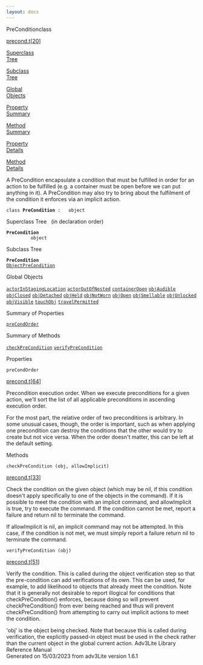 ```yaml
---
layout: docs
---
```

<span class="title">PreCondition</span><span class="type">class</span>

[precond.t](../file/precond.t.html)\[[20](../source/precond.t.html#20)\]

[Superclass  
Tree](#_SuperClassTree_)

[Subclass  
Tree](#_SubClassTree_)

[Global  
Objects](#_ObjectSummary_)

[Property  
Summary](#_PropSummary_)

[Method  
Summary](#_MethodSummary_)

[Property  
Details](#_Properties_)

[Method  
Details](#_Methods_)



A PreCondition encapsulate a condition that must be fulfilled in order
for an action to be fulfilled (e.g. a container must be open before we
can put anything in it). A PreCondition may also try to bring about the
fulfilment of the condition it enforces via an implicit action.

`class `**`PreCondition`**` :   object`



<span id="_SuperClassTree_"></span>



<span class="hdln">Superclass Tree</span>   (in declaration order)



**`PreCondition`**  
`         object`  
<span id="_SubClassTree_"></span>



<span class="hdln">Subclass Tree</span>  



**`PreCondition`**  
[`ObjectPreCondition`](../object/ObjectPreCondition.html)  
<span id="_ObjectSummary_"></span>



<span class="hdln">Global Objects</span>  



[`actorInStagingLocation`](../object/actorInStagingLocation.html) [`actorOutOfNested`](../object/actorOutOfNested.html) [`containerOpen`](../object/containerOpen.html) [`objAudible`](../object/objAudible.html) [`objClosed`](../object/objClosed.html) [`objDetached`](../object/objDetached.html) [`objHeld`](../object/objHeld.html) [`objNotWorn`](../object/objNotWorn.html) [`objOpen`](../object/objOpen.html) [`objSmellable`](../object/objSmellable.html) [`objUnlocked`](../object/objUnlocked.html) [`objVisible`](../object/objVisible.html) [`touchObj`](../object/touchObj.html) [`travelPermitted`](../object/travelPermitted.html)
<span id="_PropSummary_"></span>



<span class="hdln">Summary of Properties</span>  



[`preCondOrder`](#preCondOrder)

<span id="_MethodSummary_"></span>



<span class="hdln">Summary of Methods</span>  



[`checkPreCondition`](#checkPreCondition) [`verifyPreCondition`](#verifyPreCondition)

<span id="_Properties_"></span>



<span class="hdln">Properties</span>  



<span id="preCondOrder"></span>

`preCondOrder`

[precond.t](../file/precond.t.html)\[[64](../source/precond.t.html#64)\]



Precondition execution order. When we execute preconditions for a given
action, we'll sort the list of all applicable preconditions in ascending
execution order.

For the most part, the relative order of two preconditions is arbitrary.
In some unusual cases, though, the order is important, such as when
applying one precondition can destroy the conditions that the other
would try to create but not vice versa. When the order doesn't matter,
this can be left at the default setting.



<span id="_Methods_"></span>



<span class="hdln">Methods</span>  



<span id="checkPreCondition"></span>

`checkPreCondition (obj, allowImplicit)`

[precond.t](../file/precond.t.html)\[[33](../source/precond.t.html#33)\]



Check the condition on the given object (which may be nil, if this
condition doesn't apply specifically to one of the objects in the
command). If it is possible to meet the condition with an implicit
command, and allowImplicit is true, try to execute the command. If the
condition cannot be met, report a failure and return nil to terminate
the command.

If allowImplicit is nil, an implicit command may not be attempted. In
this case, if the condition is not met, we must simply report a failure
return nil to terminate the command.



<span id="verifyPreCondition"></span>

`verifyPreCondition (obj)`

[precond.t](../file/precond.t.html)\[[51](../source/precond.t.html#51)\]



Verify the condition. This is called during the object verification step
so that the pre-condition can add verifications of its own. This can be
used, for example, to add likelihood to objects that already meet the
condition. Note that it is generally not desirable to report illogical
for conditions that checkPreCondition() enforces, because doing so will
prevent checkPreCondition() from ever being reached and thus will
prevent checkPreCondition() from attempting to carry out implicit
actions to meet the condition.

'obj' is the object being checked. Note that because this is called
during verification, the explicitly passed-in object must be used in the
check rather than the current object in the global current action.
Adv3Lite Library Reference Manual  
Generated on 15/03/2023 from adv3Lite version 1.6.1


